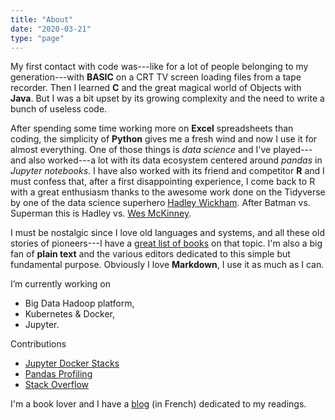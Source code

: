 ```yaml
---
title: "About"
date: "2020-03-21"
type: "page"
---
```


My first contact with code was---like for a lot of people belonging to my generation---with **BASIC** on a CRT TV screen loading files from a tape recorder. Then I learned **C** and the great magical world of Objects with **Java**. But I was a bit upset by its growing complexity and the need to write a bunch of useless code.

After spending some time working more on **Excel** spreadsheets than coding, the simplicity of **Python** gives me a fresh wind and now I use it for almost everything. One of those things is *data science* and I've played---and also worked---a lot with its data ecosystem centered around *pandas* in *Jupyter notebooks*. I have also worked with its friend and competitor **R** and I must confess that, after a first disappointing experience, I come back to R with a great enthusiasm thanks to the awesome work done on the Tidyverse by one of the data science superhero [Hadley Wickham](http://hadley.nz/). After Batman vs. Superman this is Hadley vs. [Wes McKinney](http://wesmckinney.com/). 

I must be nostalgic since I love old languages and systems, and all these old stories of pioneers---I have a [great list of books](https://www.goodreads.com/review/list/3079764-romain?shelf=c_s_history) on that topic. I'm also a big fan of **plain text** and the various editors dedicated to this simple but fundamental purpose. Obviously I love **Markdown**, I use it as much as I can.

I’m currently working on

- Big Data Hadoop platform, 
- Kubernetes & Docker,
- Jupyter.

Contributions

- [Jupyter Docker Stacks](https://github.com/jupyter/docker-stacks)
- [Pandas Profiling](https://github.com/pandas-profiling/pandas-profiling)
- [Stack Overflow](https://stackoverflow.com/users/4413446/romain)

I'm a book lover and I have a [blog](https://aubonroman.com) (in French) dedicated to my readings.